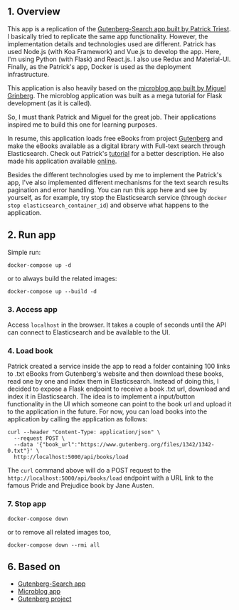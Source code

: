 ## 1. Overview

This app is a replication of the [Gutenberg-Search app built by Patrick Triest](https://blog.patricktriest.com/text-search-docker-elasticsearch/). I basically tried to replicate the same app functionality. However, the implementation details and technologies used are different. Patrick has used Node.js (with Koa Framework) and Vue.js to develop the app. Here, I'm using Python (with Flask) and React.js. I also use Redux and Material-UI. Finally, as the Patrick's app, Docker is used as the deployment infrastructure.

This application is also heavily based on the [microblog app built by Miguel Grinberg](https://blog.miguelgrinberg.com/post/the-flask-mega-tutorial-part-i-hello-world). The microblog application was built as a mega tutorial for Flask development (as it is called).

So, I must thank Patrick and Miguel for the great job. Their applications inspired me to build this one for learning purposes.

In resume, this application loads free eBooks from project [Gutenberg](https://www.gutenberg.org/) and make the eBooks available as a digital library with Full-text search through Elasticsearch. Check out Patrick's [tutorial](https://blog.patricktriest.com/text-search-docker-elasticsearch/) for a better description. He also made his application available [online](https://search.patricktriest.com/).

Besides the different technologies used by me to implement the Patrick's app, I've also implemented different mechanisms for the text search results pagination and error handling. You can run this app here and see by yourself, as for example, try stop the Elasticsearch service (through `docker stop elasticsearch_container_id`) and observe what happens to the application.

## 2. Run app

Simple run:

`docker-compose up -d`

or to always build the related images:

`docker-compose up --build -d`

### 3. Access app

Access `localhost` in the browser. It takes a couple of seconds until the API can connect to Elasticsearch and be available to the UI.

### 4. Load book

Patrick created a service inside the app to read a folder containing 100 links to .txt eBooks from Gutenberg's website and then download these books, read one by one and index them in Elasticsearch. Instead of doing this, I decided to expose a Flask endpoint to receive a book .txt url, download and index it in Elasticsearch. The idea is to implement a input/button functionality in the UI which someone can point to the book url and upload it to the application in the future. For now, you can load books into the application by calling the application as follows:

```
curl --header "Content-Type: application/json" \
  --request POST \
  --data '{"book_url":"https://www.gutenberg.org/files/1342/1342-0.txt"}' \
  http://localhost:5000/api/books/load
```

The `curl` command above will do a POST request to the `http://localhost:5000/api/books/load` endpoint with a URL link to the famous Pride and Prejudice book by Jane Austen.

### 7. Stop app

`docker-compose down`

or to remove all related images too,

`docker-compose down --rmi all`

## 6. Based on

- [Gutenberg-Search app](https://blog.patricktriest.com/text-search-docker-elasticsearch/)
- [Microblog app](https://blog.miguelgrinberg.com/post/the-flask-mega-tutorial-part-i-hello-world)
- [Gutenberg project](https://www.gutenberg.org/)
